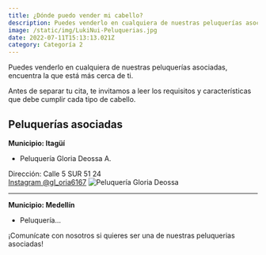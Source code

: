 ```yaml
---
title: ¿Dónde puedo vender mi cabello?
description: Puedes venderlo en cualquiera de nuestras peluquerías asociadas, aquí encontrarás la que está más cerca de ti.
image: /static/img/LukiNui-Peluquerias.jpg
date: 2022-07-11T15:13:13.021Z
category: Categoría 2
---
```


Puedes venderlo en cualquiera de nuestras peluquerías asociadas, encuentra la que está más cerca de ti. 

Antes de separar tu cita, te invitamos a leer los requisitos y características que debe cumplir cada tipo de cabello.

## Peluquerías asociadas

**Municipio: Itagüí**

- Peluquería Gloria Deossa A.

Dirección: Calle 5 SUR 51 24 \
[Instagram @gl_oria6167](https://instagram.com/gl_oria6167?igshid=YmMyMTA2M2Y=) 
![Peluquería Gloria Deossa](/static/img/Gloria-Deossa.jpg)

---------------

**Municipio: Medellín**

- Peluquería...

¡Comunícate con nosotros si quieres ser una de nuestras peluquerias asociadas!